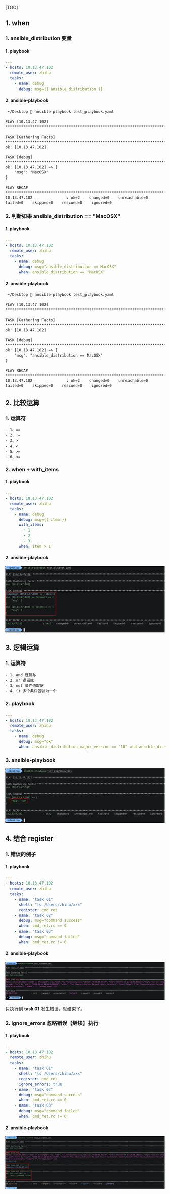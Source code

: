 [TOC]


## 1. when

### 1. ansible_distribution 变量

#### 1. playbook

```yaml
---
- hosts: 10.13.47.102
  remote_user: zhihu
  tasks: 
    - name: debug
      debug: msg={{ ansible_distribution }}
```

#### 2. ansible-playbook

```
 ~/Desktop  ansible-playbook test_playbook.yaml

PLAY [10.13.47.102] ***********************************************************************************************************************************

TASK [Gathering Facts] ********************************************************************************************************************************
ok: [10.13.47.102]

TASK [debug] ******************************************************************************************************************************************
ok: [10.13.47.102] => {
    "msg": "MacOSX"
}

PLAY RECAP ********************************************************************************************************************************************
10.13.47.102               : ok=2    changed=0    unreachable=0    failed=0    skipped=0    rescued=0    ignored=0
```

### 2. 判断如果 ansible_distribution == "MacOSX" 

#### 1. playbook

```yaml
---
- hosts: 10.13.47.102
  remote_user: zhihu
  tasks: 
    - name: debug
      debug: msg="ansible_distribution == MacOSX"
      when: ansible_distribution == "MacOSX"
```

#### 2. ansible-playbook

```
 ~/Desktop  ansible-playbook test_playbook.yaml

PLAY [10.13.47.102] ***********************************************************************************************************************************

TASK [Gathering Facts] ********************************************************************************************************************************
ok: [10.13.47.102]

TASK [debug] ******************************************************************************************************************************************
ok: [10.13.47.102] => {
    "msg": "ansible_distribution == MacOSX"
}

PLAY RECAP ********************************************************************************************************************************************
10.13.47.102               : ok=2    changed=0    unreachable=0    failed=0    skipped=0    rescued=0    ignored=0
```

## 2. 比较运算

### 1. 运算符

```
- 1、==
- 2、!=
- 3、>
- 4、<
- 5、>=
- 6、<=
```

### 2. when + with_items

#### 1. playbook

```yaml
---
- hosts: 10.13.47.102
  remote_user: zhihu
  tasks: 
    - name: debug
      debug: msg={{ item }}
      with_items:
        - 1
        - 2
        - 3
      when: item > 1
```

#### 2. ansible-playbook

![](01.png)

## 3. 逻辑运算

### 1. 运算符

```
- 1、and 逻辑与
- 2、or 逻辑或
- 3、not 条件值取反
- 4、() 多个条件包装为一个
```

### 2. playbook

```yaml
---
- hosts: 10.13.47.102
  remote_user: zhihu
  tasks: 
    - name: debug
      debug: msg="ok"
      when: ansible_distribution_major_version == "10" and ansible_distribution == "MacOSX" 
```

### 3. ansible-playbook

![](02.png)


## 4. 结合 register 

### 1. 错误的例子

#### 1. playbook

```yaml
---
- hosts: 10.13.47.102
  remote_user: zhihu
  tasks: 
    - name: "task 01"
      shell: "ls /Users/zhihu/xxx"
      register: cmd_ret
    - name: "task 02"
      debug: msg="command success"
      when: cmd_ret.rc == 0
    - name: "task 03"
      debug: msg="command failed"
      when: cmd_ret.rc != 0
```

#### 2. ansible-playbook

![](03.png)

只执行到 **task 01** 发生错误，就结束了。

### 2. ignore_errors 忽略错误【继续】执行

#### 1. playbook

```yaml
---
- hosts: 10.13.47.102
  remote_user: zhihu
  tasks: 
    - name: "task 01"
      shell: "ls /Users/zhihu/xxx"
      register: cmd_ret
      ignore_errors: true
    - name: "task 02"
      debug: msg="command success"
      when: cmd_ret.rc == 0
    - name: "task 03"
      debug: msg="command failed"
      when: cmd_ret.rc != 0
```

#### 2. ansible-playbook

![](04.png)


